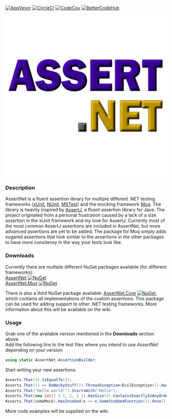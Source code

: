 [![AppVeyor](https://ci.appveyor.com/api/projects/status/github/CptWesley/AssertNet?svg=true)](https://ci.appveyor.com/project/CptWesley/AssertNet)
[![CircleCI](https://circleci.com/gh/CptWesley/AssertNet.svg?style=shield)](https://circleci.com/gh/CptWesley/AssertNet)
[![CodeCov](https://codecov.io/gh/CptWesley/AssertNet/branch/master/graph/badge.svg)](https://codecov.io/gh/CptWesley/AssertNet/)
[![BetterCodeHub](https://bettercodehub.com/edge/badge/CptWesley/AssertNet?branch=master)](https://bettercodehub.com/results/CptWesley/AssertNet)

![AssertNet](https://raw.githubusercontent.com/CptWesley/AssertNet/master/logo.png)
### Description
AssertNet is a fluent assertion library for multiple different .NET testing frameworks ([xUnit](https://xunit.github.io/), [NUnit](http://nunit.org/), [MSTest](https://github.com/Microsoft/testfx)) and the mocking framework [Moq](https://github.com/Moq/moq4/). The library is heavily inspired by [AssertJ](http://joel-costigliola.github.io/assertj/), a fluent assertion library for Java. The project originated from a personal frustration caused by a lack of a size assertion in the xUnit framework and my love for AssertJ. Currently most of the most common AssertJ assertions are included in AssertNet, but more advanced assertions are yet to be added. The package for Moq simply adds sugared assertions that look similar to the assertions in the other packages to have more consitensy in the way your tests look like.

### Downloads
Currently there are multiple different NuGet packages available (for different frameworks):  
[AssertNet](https://www.nuget.org/packages/AssertNet/) [![NuGet](https://img.shields.io/nuget/v/AssertNet.svg)](https://www.nuget.org/packages/AssertNet/)  
[AssertNet.Moq](https://www.nuget.org/packages/AssertNet.Moq/) [![NuGet](https://img.shields.io/nuget/v/AssertNet.Moq.svg)](https://www.nuget.org/packages/AssertNet.Moq/)  
  
There is also a third NuGet package available: [AssertNet.Core](https://www.nuget.org/packages/AssertNet.Core/) [![NuGet](https://img.shields.io/nuget/v/AssertNet.Core.svg)](https://www.nuget.org/packages/AssertNet.Core/), which contains all implementations of the custom assertions. This package can be used for adding support to other .NET testing frameworks. More information about this will be available on the wiki.

### Usage
Grab one of the available version mentioned in the __Downloads__ section above.  
Add the following line to the test files where you intend to use _AssertNet_ depending on your version:  
```cs
using static AssertNet.AssertionBuilder;
```  

Start writing your new assertions:
```cs
Asserts.That(3).IsEqualTo(3);
Asserts.That(() => DoWackyStuff()).ThrowsException<EvilException>().HasMessage("Something bad went wrong.");
Asserts.That("Hello world!").StartsWith("Hello");
Asserts.That(new int[] { 1, 2, 3 }).HasSize(3).ContainsExactlyInAnyOrder(2, 3, 1);
Asserts.That(someMock).HasInvoked(x => x.SomeStubbedFunction()).Once();
```
More code examples will be supplied on the wiki.
